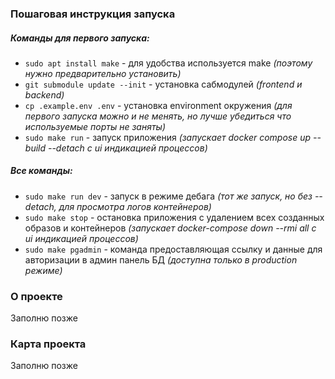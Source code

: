 ### Пошаговая инструкция запуска ###

##### _Команды для первого запуска:_ #####
* `sudo apt install make` - для удобства используется make _(поэтому нужно предварительно установить)_
* `git submodule update --init` - установка сабмодулей _(frontend и backend)_
* `cp .example.env .env` - установка environment окружения _(для первого запуска можно и не менять, но лучше убедиться что используемые порты не заняты)_
* `sudo make run` - запуск приложения _(запускает docker compose up --build --detach c ui индикацией процессов)_<br>

##### _Все команды:_ #####
* `sudo make run dev` - запуск в режиме дебага _(тот же запуск, но без --detach, для просмотра логов контейнеров)_
* `sudo make stop` - остановка приложения с удалением всех созданных образов и контейнеров _(запускает docker-compose down --rmi all c ui индикацией процессов)_
* `sudo make pgadmin` - команда предоставляющая ссылку и данные для авторизации в админ панель БД _(доступна только в production режиме)_

### О проекте ###
Заполню позже

### Карта проекта ###
Заполню позже